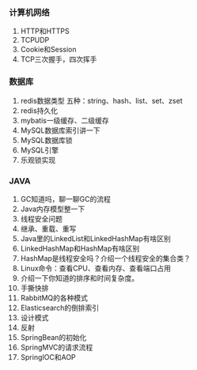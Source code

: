 ### 计算机网络
1. HTTP和HTTPS
2. TCPUDP
3. Cookie和Session
4. TCP三次握手，四次挥手

### 数据库
1. redis数据类型
五种：string、hash、list、set、zset
1. redis持久化
1. mybatis一级缓存、二级缓存
1. MySQL数据库索引讲一下
1. MySQL数据库锁
1. MySQL引擎
1. 乐观锁实现

### JAVA
1. GC知道吗，聊一聊GC的流程
1. Java内存模型整一下
1. 线程安全问题
1. 继承、重载、重写
1. Java里的LinkedList和LinkedHashMap有啥区别
1. LinkedHashMap和HashMap有啥区别
1. HashMap是线程安全吗？介绍一个线程安全的集合类？
1. Linux命令：查看CPU、查看内存、查看端口占用
1. 介绍一下你知道的排序和时间复杂度。
1. 手撕快排
1. RabbitMQ的各种模式
1. Elasticsearch的倒排索引
1. 设计模式
1. 反射
1. SpringBean的初始化
1. SpringMVC的请求流程
1. SpringIOC和AOP
